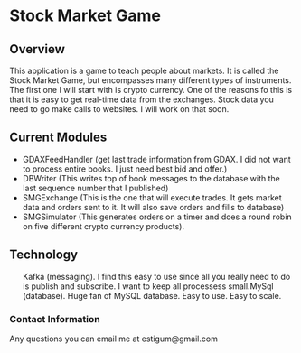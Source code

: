 <h1>Stock Market Game</h1><h2>Overview</h2>This application is a game to teach people about markets.  It is called the Stock Market Game, but encompasses many different types of instruments.  The first one I will start with is crypto currency.  One of the reasons fo this is that it is easy to get real-time data from the exchanges.  Stock data you need to go make calls to websites.  I will work on that soon. <h2>Current Modules</h2>  <ul><li>GDAXFeedHandler (get last trade information from GDAX.  I did not want to process entire books.  I just need best bid and offer.)</li> 
<li>DBWriter (This writes top of book messages to the database with the last sequence number that I published)</li><li>SMGExchange (This is the one that will execute trades.  It gets market data and  orders sent to it.  It will also save orders and fills to database)</li><li>SMGSimulator (This generates orders on a timer and does a round robin on five different crypto currency products).</li></ul><h2>Technology</h2><ul><il>Kafka (messaging). I find this easy to use since all you really need to do is publish and subscribe.  I want to keep all processess small.</il><il>MySql (database).  Huge fan of MySQL database.  Easy to use.  Easy to scale.</il></ul><h3>Contact Information</h3> Any questions you can email me at estigum@gmail.com